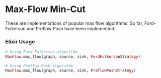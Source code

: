 # Max-Flow Min-Cut

These are implementations of popular max flow algorithms. So far, Ford-Fulkerson and Preflow Push have been implemented.


### Elixir Usage

```elixir
# Using Ford-Fulkerson algorithm
MaxFlow.max_flow(graph, source, sink, FordFulkersonStrategy)

# Using Preflow-Push algorithm
MaxFlow.max_flow(graph, source, sink, PreflowPushStrategy)
```
